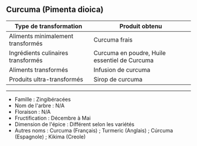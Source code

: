 ## Curcuma (Pimenta dioica)

| **Type de transformation**         | **Produit obtenu**                            |
| ---------------------------------- | --------------------------------------------- |
| Aliments minimalement transformés  | Curcuma frais                                 |
| Ingrédients culinaires transformés | Curcuma en poudre, Huile essentiel de Curcuma |
| Aliments transformés               | Infusion de curcuma                           |
| Produits ultra-transformés         | Sirop de curcuma                              |

---

- Famille : Zingibéracées
- Nom de l'arbre : N/A
- Floraison : N/A
- Fructification : Décembre à Mai
- Dimension de l'épice : Différent selon les variétés
- Autres noms : Curcuma (Français) ; Turmeric (Anglais) ; Cúrcuma (Espagnole) ; Kikima (Creole)
